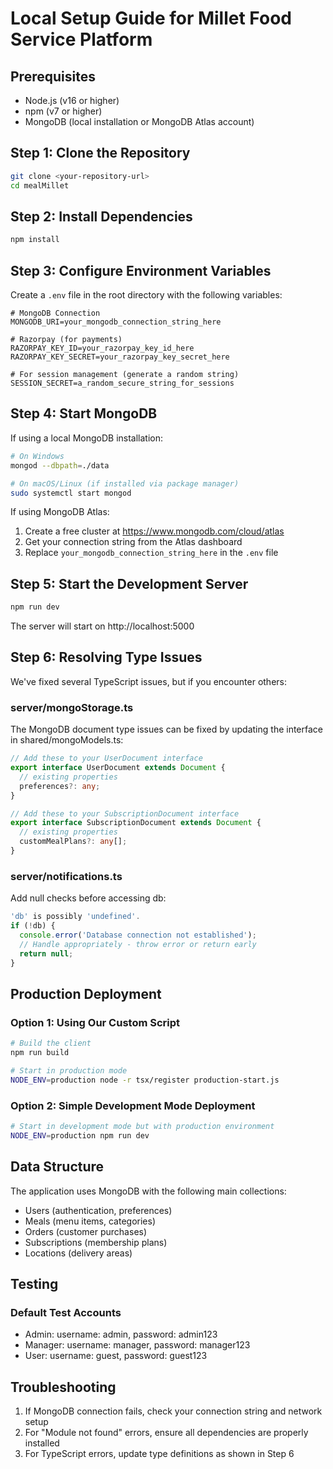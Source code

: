 # Local Setup Guide for Millet Food Service Platform

## Prerequisites
- Node.js (v16 or higher)
- npm (v7 or higher)
- MongoDB (local installation or MongoDB Atlas account)

## Step 1: Clone the Repository
```bash
git clone <your-repository-url>
cd mealMillet
```

## Step 2: Install Dependencies
```bash
npm install
```

## Step 3: Configure Environment Variables
Create a `.env` file in the root directory with the following variables:

```env
# MongoDB Connection
MONGODB_URI=your_mongodb_connection_string_here

# Razorpay (for payments)
RAZORPAY_KEY_ID=your_razorpay_key_id_here
RAZORPAY_KEY_SECRET=your_razorpay_key_secret_here

# For session management (generate a random string)
SESSION_SECRET=a_random_secure_string_for_sessions
```

## Step 4: Start MongoDB
If using a local MongoDB installation:
```bash
# On Windows
mongod --dbpath=./data

# On macOS/Linux (if installed via package manager)
sudo systemctl start mongod
```

If using MongoDB Atlas:
1. Create a free cluster at https://www.mongodb.com/cloud/atlas
2. Get your connection string from the Atlas dashboard
3. Replace `your_mongodb_connection_string_here` in the `.env` file

## Step 5: Start the Development Server
```bash
npm run dev
```

The server will start on http://localhost:5000

## Step 6: Resolving Type Issues
We've fixed several TypeScript issues, but if you encounter others:

### server/mongoStorage.ts
The MongoDB document type issues can be fixed by updating the interface in shared/mongoModels.ts:

```typescript
// Add these to your UserDocument interface
export interface UserDocument extends Document {
  // existing properties
  preferences?: any;
}

// Add these to your SubscriptionDocument interface
export interface SubscriptionDocument extends Document {
  // existing properties
  customMealPlans?: any[];
}
```

### server/notifications.ts
Add null checks before accessing db:

```typescript
'db' is possibly 'undefined'.
if (!db) {
  console.error('Database connection not established');
  // Handle appropriately - throw error or return early
  return null;
}
```

## Production Deployment

### Option 1: Using Our Custom Script
```bash
# Build the client
npm run build

# Start in production mode
NODE_ENV=production node -r tsx/register production-start.js
```

### Option 2: Simple Development Mode Deployment
```bash
# Start in development mode but with production environment
NODE_ENV=production npm run dev
```

## Data Structure
The application uses MongoDB with the following main collections:
- Users (authentication, preferences)
- Meals (menu items, categories)
- Orders (customer purchases)
- Subscriptions (membership plans)
- Locations (delivery areas)

## Testing
### Default Test Accounts
- Admin: username: admin, password: admin123
- Manager: username: manager, password: manager123
- User: username: guest, password: guest123

## Troubleshooting
1. If MongoDB connection fails, check your connection string and network setup
2. For "Module not found" errors, ensure all dependencies are properly installed
3. For TypeScript errors, update type definitions as shown in Step 6